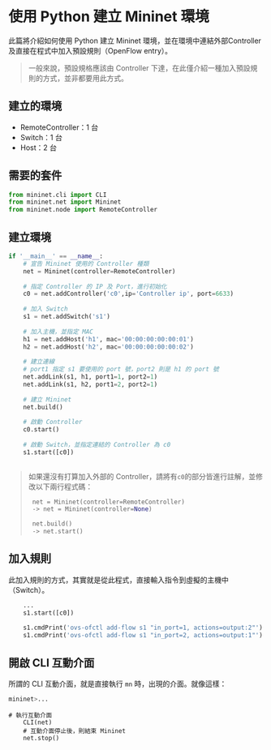 # 使用 Python 建立 Mininet 環境
此篇將介紹如何使用 Python 建立 Mininet 環境，並在環境中連結外部Controller 及直接在程式中加入預設規則（OpenFlow entry）。

> 一般來說，預設規格應該由 Controller 下達，在此僅介紹一種加入預設規則的方式，並非都要用此方式。

## 建立的環境
* RemoteController：1 台
* Switch：1 台
* Host：2 台

## 需要的套件

```python
from mininet.cli import CLI
from mininet.net import Mininet
from mininet.node import RemoteController
```

## 建立環境

```python
if '__main__' == __name__:
	# 宣告 Mininet 使用的 Controller 種類
	net = Mininet(controller=RemoteController)
	
	# 指定 Controller 的 IP 及 Port，進行初始化
	c0 = net.addController('c0',ip='Controller ip', port=6633)
	
	# 加入 Switch
	s1 = net.addSwitch('s1')
	
	# 加入主機，並指定 MAC
	h1 = net.addHost('h1', mac='00:00:00:00:00:01')
	h2 = net.addHost('h2', mac='00:00:00:00:00:02')
	
	# 建立連線
	# port1 指定 s1 要使用的 port 號，port2 則是 h1 的 port 號
	net.addLink(s1, h1, port1=1, port2=1)
	net.addLink(s1, h2, port1=2, port2=1)
	
	# 建立 Mininet
	net.build()
	
	# 啟動 Controller
	c0.start()
	
	# 啟動 Switch，並指定連結的 Controller 為 c0
	s1.start([c0])
	
```

> 如果還沒有打算加入外部的 Controller，請將有`c0`的部分皆進行註解，並修改以下兩行程式碼：
> 
> ```python
>  net = Mininet(controller=RemoteController)
>  -> net = Mininet(controller=None)
> 
>  net.build()
>  -> net.start()

## 加入規則

此加入規則的方式，其實就是從此程式，直接輸入指令到虛擬的主機中（Switch）。

```python
	...
	s1.start([c0])
	
	s1.cmdPrint('ovs-ofctl add-flow s1 "in_port=1, actions=output:2"')
	s1.cmdPrint('ovs-ofctl add-flow s1 "in_port=2, actions=output:1"')

```

## 開啟 CLI 互動介面

所謂的 CLI 互動介面，就是直接執行 `mn` 時，出現的介面。就像這樣：

```python
mininet>...
```

```
# 執行互動介面
	CLI(net)
	# 互動介面停止後，則結束 Mininet
	net.stop()
```